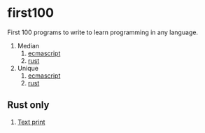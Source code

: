 # first100

First 100 programs to write to learn programming in any language.


1. Median
    1. [ecmascript](./ecmascript/median/1-median.js)
    2. [rust](./rust/median/1-median.rs)
2. Unique
    1. [ecmascript](./ecmascript/unique/1-unique.js)
    2. [rust](./rust/unique/1-unique.rs)



## Rust only

1. [Text print](./rust/text-print/1-text-print.rs)
